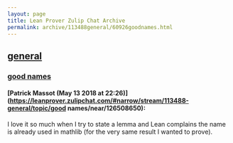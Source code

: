 ```yaml
---
layout: page
title: Lean Prover Zulip Chat Archive 
permalink: archive/113488general/60926goodnames.html
---
```


## [general](index.html)
### [good names](60926goodnames.html)

#### [Patrick Massot (May 13 2018 at 22:26)](https://leanprover.zulipchat.com/#narrow/stream/113488-general/topic/good names/near/126508650):
I love it so much when I try to state a lemma and Lean complains the name is already used in mathlib (for the very same result I wanted to prove).

